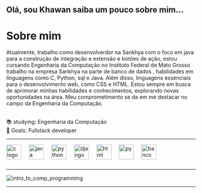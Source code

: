  ## Olá, sou Khawan saiba um pouco sobre mim...
<h1 align="left">Sobre mim</h1>

Atualmente, trabalho como desenvolverdor na Sankhya com o foco em java para a construção de integração e extensão e botões de ação,  estou cursando Engenharia da Computação no Instituto Federal de Mato Grosso trabalho na empresa Sankhya na parte de banco de dados ,  habilidades  em linguagens como C, Python, sql e Java. Além disso,  linguagens essenciais para
o desenvolvimento web, como CSS e HTML. Estou sempre em busca de aprimorar minhas habilidades e 
conhecimentos, explorando novas oportunidades na área. Meu 
comprometimento se da em me destacar no campo da Engenharia da Computação.



<p align="left"><br>📚 studying: Engenharia da Computação <br>🎯 Goals: Fullstack developer <br></p>

---
<div align="left">
  <img src="https://skillicons.dev/icons?i=c" height="40" alt="c logo"  />
  <img width="12" />
  <img src="https://skillicons.dev/icons?i=java" height="40" alt="java logo"  />
  <img width="12" />
  <img src="https://skillicons.dev/icons?i=css" height="40" alt="python logo"  />
   <img width="12" />
  <img src="https://skillicons.dev/icons?i=django" height="40" alt="django"  />
   <img width="12" />
  <img src="https://skillicons.dev/icons?i=html" height="40" alt="html"  />
     <img width="12" />
   <img src="https://skillicons.dev/icons?i=python" height="40" alt="py"  />
    <img width="12" />
   <img src="https://skillicons.dev/icons?i=sqlite" height="40" alt="banco"  />


 </div>


###
---
  
![intro_to_comp_programming](https://github.com/Rondysonr/Rondysonr/assets/126256862/b79ea262-d6af-41be-8d75-80276f32dcea)



---
